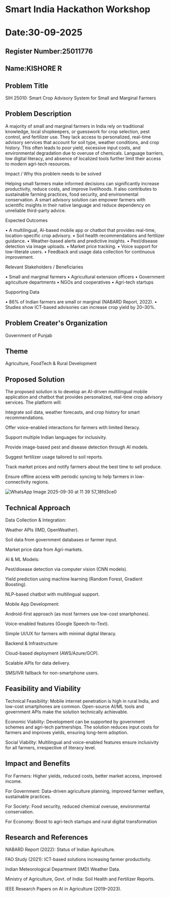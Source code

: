 # Smart India Hackathon Workshop
# Date:30-09-2025
## Register Number:25011776
## Name:KISHORE R
## Problem Title
SIH 25010: Smart Crop Advisory System for Small and Marginal Farmers
## Problem Description
A majority of small and marginal farmers in India rely on traditional knowledge, local shopkeepers, or guesswork for crop selection, pest control, and fertilizer use. They lack access to personalized, real-time advisory services that account for soil type, weather conditions, and crop history. This often leads to poor yield, excessive input costs, and environmental degradation due to overuse of chemicals. Language barriers, low digital literacy, and absence of localized tools further limit their access to modern agri-tech resources.

Impact / Why this problem needs to be solved

Helping small farmers make informed decisions can significantly increase productivity, reduce costs, and improve livelihoods. It also contributes to sustainable farming practices, food security, and environmental conservation. A smart advisory solution can empower farmers with scientific insights in their native language and reduce dependency on unreliable third-party advice.

Expected Outcomes

• A multilingual, AI-based mobile app or chatbot that provides real-time, location-specific crop advisory.
• Soil health recommendations and fertilizer guidance.
• Weather-based alerts and predictive insights.
• Pest/disease detection via image uploads.
• Market price tracking.
• Voice support for low-literate users.
• Feedback and usage data collection for continuous improvement.

Relevant Stakeholders / Beneficiaries

• Small and marginal farmers
• Agricultural extension officers
• Government agriculture departments
• NGOs and cooperatives
• Agri-tech startups

Supporting Data

• 86% of Indian farmers are small or marginal (NABARD Report, 2022).
• Studies show ICT-based advisories can increase crop yield by 20–30%.

## Problem Creater's Organization
Government of Punjab

## Theme
Agriculture, FoodTech & Rural Development

## Proposed Solution
The proposed solution is to develop an AI-driven multilingual mobile application and chatbot that provides personalized, real-time crop advisory services. The platform will:

Integrate soil data, weather forecasts, and crop history for smart recommendations.

Offer voice-enabled interactions for farmers with limited literacy.

Support multiple Indian languages for inclusivity.

Provide image-based pest and disease detection through AI models.

Suggest fertilizer usage tailored to soil reports.

Track market prices and notify farmers about the best time to sell produce.

Ensure offline access with periodic syncing to help farmers in low-connectivity regions.


![WhatsApp Image 2025-09-30 at 11 39 57_18fd3ce0](https://github.com/user-attachments/assets/02adc0c0-9d13-489c-a522-7c892f1c8857)




## Technical Approach
Data Collection & Integration:

Weather APIs (IMD, OpenWeather).

Soil data from government databases or farmer input.

Market price data from Agri-markets.

AI & ML Models:

Pest/disease detection via computer vision (CNN models).

Yield prediction using machine learning (Random Forest, Gradient Boosting).

NLP-based chatbot with multilingual support.

Mobile App Development:

Android-first approach (as most farmers use low-cost smartphones).

Voice-enabled features (Google Speech-to-Text).

Simple UI/UX for farmers with minimal digital literacy.

Backend & Infrastructure:

Cloud-based deployment (AWS/Azure/GCP).

Scalable APIs for data delivery.

SMS/IVR fallback for non-smartphone users.

## Feasibility and Viability
Technical Feasibility: Mobile internet penetration is high in rural India, and low-cost smartphones are common. Open-source AI/ML tools and government APIs make the solution technically achievable.

Economic Viability: Development can be supported by government schemes and agri-tech partnerships. The solution reduces input costs for farmers and improves yields, ensuring long-term adoption.

Social Viability: Multilingual and voice-enabled features ensure inclusivity for all farmers, irrespective of literacy level.


## Impact and Benefits
For Farmers: Higher yields, reduced costs, better market access, improved income.

For Government: Data-driven agriculture planning, improved farmer welfare, sustainable practices.

For Society: Food security, reduced chemical overuse, environmental conservation.

For Economy: Boost to agri-tech startups and rural digital transformation


## Research and References
NABARD Report (2022): Status of Indian Agriculture.

FAO Study (2021): ICT-based solutions increasing farmer productivity.

Indian Meteorological Department (IMD) Weather Data.

Ministry of Agriculture, Govt. of India: Soil Health and Fertilizer Reports.

IEEE Research Papers on AI in Agriculture (2019–2023).
